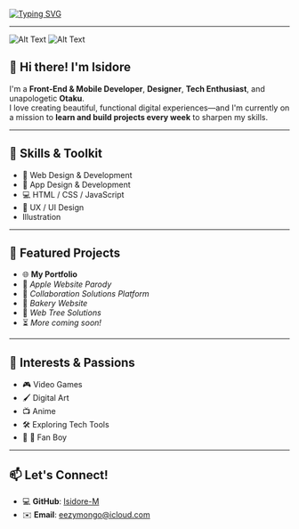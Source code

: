 [![Typing SVG](https://readme-typing-svg.herokuapp.com?font=Poppins&size=26&pause=1000&color=D1E338&width=606&lines=Imagine.+Make+It+Real.+Datebayo+.+🎨)](https://git.io/typing-svg)


__________
![Alt Text](https://media.giphy.com/media/v1.Y2lkPWVjZjA1ZTQ3MHNzcjN4eTN6N3UzdjQ5ZHBqeXQ4MWF2eWc5M2lobG9tOXduM3ZxYiZlcD12MV9naWZzX3JlbGF0ZWQmY3Q9Zw/6ClI61nEYQ8Lu/giphy.gif) ![Alt Text](https://media.giphy.com/media/v1.Y2lkPTc5MGI3NjExY2NuMjllcnd0bWhnaDRlOWRjdGEzM3MwenZweW10OHpjbW56cm95OSZlcD12MV9naWZzX3NlYXJjaCZjdD1n/fNZzlhetWttyU/giphy.gif)

## 👋 Hi there! I'm Isidore

I'm a **Front-End & Mobile Developer**, **Designer**, **Tech Enthusiast**, and unapologetic **Otaku**.  
I love creating beautiful, functional digital experiences—and I'm currently on a mission to **learn and build projects every week** to sharpen my skills.

---

## 🚀 Skills & Toolkit
- 🎨 Web Design & Development
- 📱 App Design & Development
- 💻 HTML / CSS / JavaScript
- 🧭 UX / UI Design
- Illustration

---

## 📂 Featured Projects
- 🌐 **My Portfolio**
- 🍏 *Apple Website Parody*
- 🤝 *Collaboration Solutions Platform*
- 🧁 *Bakery Website*
- 🌳 *Web Tree Solutions*
- ⏳ *More coming soon!*

---

## 🎯 Interests & Passions
- 🎮 Video Games
- 🖌️ Digital Art
- 📺 Anime
- 🛠️ Exploring Tech Tools
- 🍏  Fan Boy

---

## 📫 Let's Connect!
- 💻 **GitHub**: [Isidore-M](https://github.com/Isidore-M)
- ✉️ **Email**: eezymongo@icloud.com
